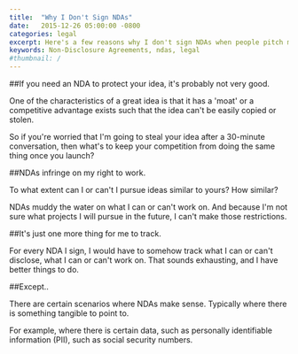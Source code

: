 ```yaml
---
title:  "Why I Don't Sign NDAs"
date:   2015-12-26 05:00:00 -0800
categories: legal
excerpt: Here's a few reasons why I don't sign NDAs when people pitch me ideas.
keywords: Non-Disclosure Agreements, ndas, legal
#thumbnail: /
---
```

##If you need an NDA to protect your idea, it's probably not very good.

One of the characteristics of a great idea is that it has a 'moat' or a competitive advantage exists such that the idea can't be easily copied or stolen.

So if you're worried that I'm going to steal your idea after a 30-minute conversation, then what's to keep your competition from doing the same thing once you launch?

##NDAs infringe on my right to work.

To what extent can I or can't I pursue ideas similar to yours? How similar?

NDAs muddy the water on what I can or can't work on. And because I'm not sure what projects I will pursue in the future, I can't make those restrictions.  

##It's just one more thing for me to track.

For every NDA I sign, I would have to somehow track what I can or can't disclose, what I can or can't work on. That sounds exhausting, and I have better things to do. 

##Except..

There are certain scenarios where NDAs make sense. Typically where there is something tangible to point to.

For example, where there is certain data, such as personally identifiable information (PII), such as social security numbers.
